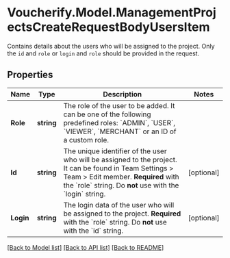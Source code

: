 # Voucherify.Model.ManagementProjectsCreateRequestBodyUsersItem
Contains details about the users who will be assigned to the project. Only the `id` and `role` or `login` and `role` should be provided in the request.

## Properties

Name | Type | Description | Notes
------------ | ------------- | ------------- | -------------
**Role** | **string** | The role of the user to be added. It can be one of the following predefined roles: &#x60;ADMIN&#x60;, &#x60;USER&#x60;, &#x60;VIEWER&#x60;, &#x60;MERCHANT&#x60; or an ID of a custom role. | 
**Id** | **string** | The unique identifier of the user who will be assigned to the project. It can be found in Team Settings &gt; Team &gt; Edit member. **Required** with the &#x60;role&#x60; string.  Do **not** use with the &#x60;login&#x60; string. | [optional] 
**Login** | **string** | The login data of the user who will be assigned to the project. **Required** with the &#x60;role&#x60; string.  Do **not** use with the &#x60;id&#x60; string. | [optional] 

[[Back to Model list]](../../README.md#documentation-for-models) [[Back to API list]](../../README.md#documentation-for-api-endpoints) [[Back to README]](../../README.md)

